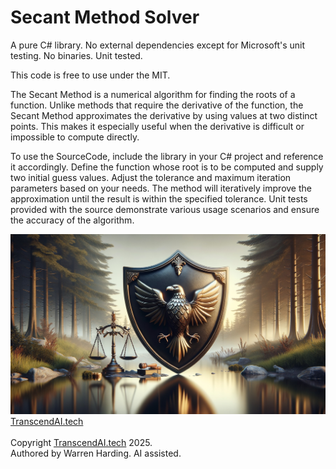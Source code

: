 # Secant Method Solver

A pure C# library. No external dependencies except for Microsoft's unit testing. No binaries. Unit tested.

This code is free to use under the MIT.

The Secant Method is a numerical algorithm for finding the roots of a function. Unlike methods that require the derivative of the function, the Secant Method approximates the derivative by using values at two distinct points. This makes it especially useful when the derivative is difficult or impossible to compute directly.

To use the SourceCode, include the library in your C# project and reference it accordingly. Define the function whose root is to be computed and supply two initial guess values. Adjust the tolerance and maximum iteration parameters based on your needs. The method will iteratively improve the approximation until the result is within the specified tolerance. Unit tests provided with the source demonstrate various usage scenarios and ensure the accuracy of the algorithm.

![AI Image](aiimage.jpg)
[TranscendAI.tech](https://TranscendAI.tech)<br>
<br>
Copyright [TranscendAI.tech](https://TranscendAI.tech) 2025.</br>
Authored by Warren Harding. AI assisted.